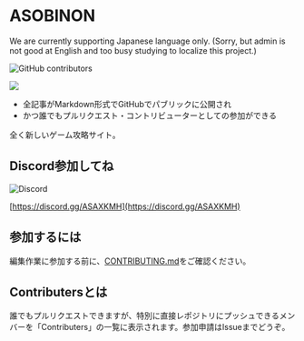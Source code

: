 # ASOBINON

We are currently supporting Japanese language only. (Sorry, but admin is not good at English and too busy studying to localize this project.)

![GitHub contributors](https://img.shields.io/github/contributors/sasigume/asobinon)

![](https://repository-images.githubusercontent.com/364472617/e2821200-b45f-11eb-91c9-0dc461e59cfe)

- 全記事がMarkdown形式でGitHubでパブリックに公開され
- かつ誰でもプルリクエスト・コントリビューターとしての参加ができる

全く新しいゲーム攻略サイト。

## Discord参加してね

![Discord](https://img.shields.io/discord/390466362373570561)

[https://discord.gg/ASAXKMH](https://discord.gg/ASAXKMH)

## 参加するには

編集作業に参加する前に、[CONTRIBUTING.md](https://github.com/sasigume/asobinon/blob/main/CONTRIBUTING.md)をご確認ください。

## Contributersとは

誰でもプルリクエストできますが、特別に直接レポジトリにプッシュできるメンバーを「Contributers」の一覧に表示されます。参加申請はIssueまでどうぞ。
